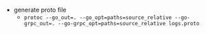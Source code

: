 - generate proto file
  - `protoc --go_out=. --go_opt=paths=source_relative --go-grpc_out=. --go-grpc_opt=paths=source_relative logs.proto`